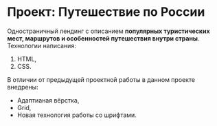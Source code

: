 # Проект: Путешествие по России

Одностраничный лендинг с описанием **популярных туристических мест, маршрутов и особенностей путешествия внутри страны**.
Технологии написания:
1. HTML,
2. CSS.

В отличии от предыдущей проектной работы в данном проекте внедрены:
* Адаптианая вёрстка,
* Grid,
* Новая технология работы со шрифтами.
